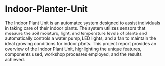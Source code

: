 # Indoor-Planter-Unit
The Indoor Plant Unit is an automated system designed to assist individuals in taking care of their indoor plants. The system utilizes sensors that measure the soil moisture, light, and temperature levels of plants and automatically controls a water pump, LED lights, and a fan to maintain the ideal growing conditions for indoor plants. This project report provides an overview of the Indoor Plant Unit, highlighting the unique features, components used, workshop processes employed, and the results achieved.
